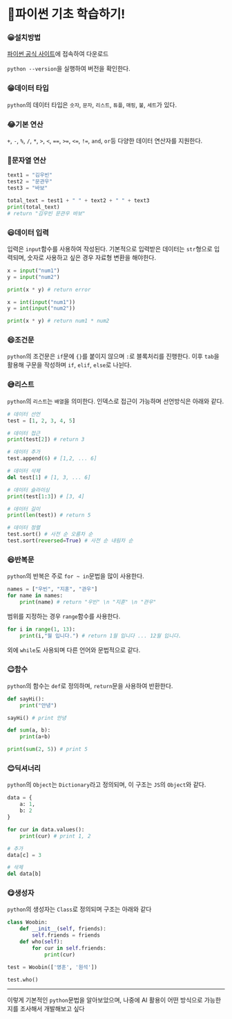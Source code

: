 # 🐍파이썬 기초 학습하기!

### 😀설치방법

[파이썬 공식 사이트](https://www.python.org/)에 접속하여 다운로드

`python --version`을 실행하여 버전을 확인한다.

### 😁데이터 타입

`python`의 데이터 타입은 `숫자`, `문자`, `리스트`, `튜플`, `매핑`, `불`, `세트`가 있다.

### 😂기본 연산

`+`, `-`, `%`, `/`, `*`, `>`, `<`, `==`, `>=`, `<=`, `!=`, `and`, `or`등 다양한 데이터 연산자를 지원한다.

### 🤣문자열 연산

```python
text1 = "김우빈"
test2 = "문관우"
test3 = "바보"

total_text = test1 + " " + text2 + " " + text3
print(total_text)
# return "김우빈 문관우 바보"
```

### 😃데이터 입력

입력은 `input`함수를 사용하여 작성된다. 기본적으로 입력받은 데이터는 `str`형으로 입력되며, 숫자로 사용하고 싶은 경우 자료형 변환을 해야한다.

```python
x = input("num1")
y = input("num2")

print(x * y) # return error

x = int(input("num1"))
y = int(input("num2"))

print(x * y) # return num1 * num2
```

### 😄조건문

`python`의 조건문은 `if`문에 `{}`를 붙이지 않으며 `:`로 블록처리를 진행한다.
이후 `tab`을 활용해 구문을 작성하며 `if`, `elif`, `else`로 나뉜다.

### 😅리스트

`python`의 `리스트`는 `배열`을 의미한다. 인덱스로 접근이 가능하며 선언방식은 아래와 같다.

```python
# 데이터 선언
test = [1, 2, 3, 4, 5]

# 데이터 접근
print(test[2]) # return 3

# 데이터 추가
test.append(6) # [1,2, ... 6]

# 데이터 삭제
del test[1] # [1, 3, ... 6]

# 데이터 슬라이싱
print(test[1:3]) # [3, 4]

# 데이터 길이
print(len(test)) # return 5

# 데이터 정렬
test.sort() # 사전 순 오름차 순
test.sort(reversed=True) # 사전 순 내림차 순
```

### 😆반복문

`python`의 반복은 주로 `for ~ in`문법을 많이 사용한다.

```python
names = ["우빈", "지훈", "관우"]
for name in names:
    print(name) # return "우빈" \n "지훈" \n "관우"
```

범위를 지정하는 경우 `range`함수를 사용한다.

```python
for i in range(1, 13):
    print(i,"월 입니다.") # return 1월 입니다 ... 12월 입니다.
```

외에 `while`도 사용되며 다른 언어와 문법적으로 같다.

### 😉함수

`python`의 함수는 `def`로 정의하며, `return`문을 사용하여 반환한다.

```python
def sayHi():
    print("안녕")

sayHi() # print 안녕

def sum(a, b):
    print(a+b)

print(sum(2, 5)) # print 5
```

### 😊딕셔너리

`python`의 `Object`는 `Dictionary`라고 정의되며, 이 구조는 `JS`의 `Object`와 같다.

```python
data = {
    a: 1,
    b: 2
}

for cur in data.values():
    print(cur) # print 1, 2

# 추가
data[c] = 3

# 삭제
del data[b]
```

### 😋생성자

`python`의 생성자는 `Class`로 정의되며 구조는 아래와 같다

```python
class Woobin:
    def __init__(self, friends):
        self.friends = friends
    def who(self):
        for cur in self.friends:
            print(cur)

test = Woobin(['영훈', '원석'])

test.who()
```

---

이렇게 기본적인 `python`문법을 알아보았으며, 나중에 AI 활용이 어떤 방식으로 가능한지를 조사해서 개발해보고 싶다
